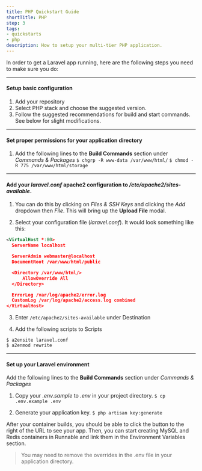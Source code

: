```yaml
---
title: PHP Quickstart Guide
shortTitle: PHP
step: 3
tags:
- quickstarts
- php
description: How to setup your multi-tier PHP application.
---
```


In order to get a Laravel app running, here are the following steps you need to make sure you do:

---

#### Setup basic configuration
1. Add your repository
2. Select PHP stack and choose the suggested version.
3. Follow the suggested recommendations for build and start commands. See below for slight modifications.

---

#### Set proper permissions for your application directory
  1. Add the following lines to the **Build Commands** section under *Commands & Packages*
  `$ chgrp -R www-data /var/www/html/`
  `$ chmod -R 775 /var/www/html/storage`

---

#### Add your *laravel.conf* apache2 configuration to */etc/apache2/sites-available*.
1. You can do this by clicking on *Files & SSH Keys* and clicking the *Add* dropdown then *File*. This will bring up the **Upload File** modal.

2. Select your configuration file (*laravel.conf*). It would look something like this:

```xml
<VirtualHost *:80>
  ServerName localhost

  ServerAdmin webmaster@localhost
  DocumentRoot /var/www/html/public

  <Directory /var/www/html/>
      AllowOverride All
  </Directory>

  ErrorLog /var/log/apache2/error.log
  CustomLog /var/log/apache2/access.log combined
</VirtualHost>
```

3. Enter `/etc/apache2/sites-available` under Destination

4. Add the following scripts to Scripts
  ```
  $ a2ensite laravel.conf
  $ a2enmod rewrite
  ```

---

#### Set up your Laravel environment
Add the following lines to the **Build Commands** section under *Commands & Packages*

1. Copy your *.env.sample* to *.env* in your project directory.
```$ cp .env.example .env```

2. Generate your application key.
```$ php artisan key:generate```

After your container builds, you should be able to click the button to the right of the URL to see your app. Then, you can start creating MySQL and Redis containers in Runnable and link them in the Environment Variables section.

> You may need to remove the overrides in the .env file in your application directory.
